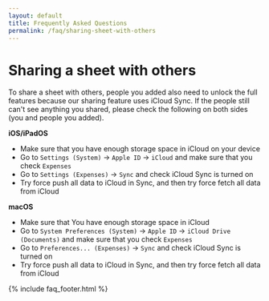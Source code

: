 ```yaml
---
layout: default
title: Frequently Asked Questions
permalink: /faq/sharing-sheet-with-others
---
```


# Sharing a sheet with others

To share a sheet with others, people you added also need to unlock the full features because our sharing feature uses iCloud Sync. If the people still can't see anything you shared, please check the following on both sides (you and people you added).

**iOS/iPadOS**

- Make sure that you have enough storage space in iCloud on your device
- Go to `Settings (System)` → `Apple ID` → `iCloud` and make sure that you check `Expenses`
- Go to `Settings (Expenses)` → `Sync` and check iCloud Sync is turned on
- Try force push all data to iCloud in Sync, and then try force fetch all data from iCloud

**macOS**

- Make sure that You have enough storage space in iCloud
- Go to `System Preferences (System)` → `Apple ID` → `iCloud Drive (Documents)` and make sure that you check `Expenses`
- Go to `Preferences... (Expenses)` → `Sync` and check iCloud Sync is turned on
- Try force push all data to iCloud in Sync, and then try force fetch all data from iCloud

{% include faq_footer.html %}
